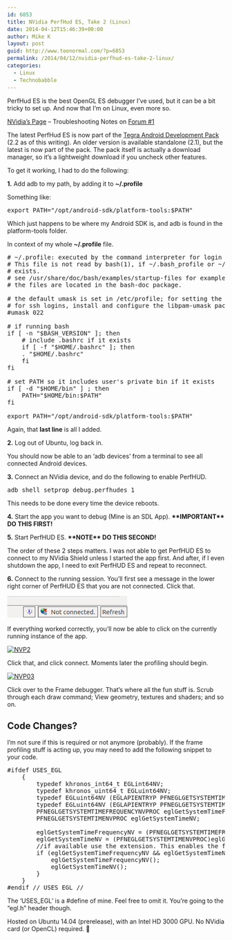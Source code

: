 ```yaml
---
id: 6853
title: NVidia PerfHud ES, Take 2 (Linux)
date: 2014-04-12T15:46:39+00:00
author: Mike K
layout: post
guid: http://www.toonormal.com/?p=6853
permalink: /2014/04/12/nvidia-perfhud-es-take-2-linux/
categories:
  - Linux
  - Technobabble
---
```

PerfHud ES is the best OpenGL ES debugger I&#8217;ve used, but it can be a bit tricky to set up. And now that I&#8217;m on Linux, even more so.

[NVidia&#8217;s Page](https://developer.nvidia.com/nvidia-perfhud-es) &#8211; Troubleshooting Notes on [Forum #1](https://devtalk.nvidia.com/default/topic/686032/perfhud-es/perfhud-es-reports-adb-not-available/)

The latest PerfHud ES is now part of the [Tegra Android Development Pack](https://developer.nvidia.com/tegra-android-development-pack) (2.2 as of this writing). An older version is available standalone (2.1), but the latest is now part of the pack. The pack itself is actually a download manager, so it&#8217;s a lightweight download if you uncheck other features.

To get it working, I had to do the following:

**1.** Add adb to my path, by adding it to **~/.profile**

Something like:

<pre>export PATH="/opt/android-sdk/platform-tools:$PATH"</pre>

Which just happens to be where my Android SDK is, and adb is found in the platform-tools folder.

In context of my whole **~/.profile** file.

<pre># ~/.profile: executed by the command interpreter for login shells.
# This file is not read by bash(1), if ~/.bash_profile or ~/.bash_login
# exists.
# see /usr/share/doc/bash/examples/startup-files for examples.
# the files are located in the bash-doc package.

# the default umask is set in /etc/profile; for setting the umask
# for ssh logins, install and configure the libpam-umask package.
#umask 022

# if running bash
if [ -n "$BASH_VERSION" ]; then
    # include .bashrc if it exists
    if [ -f "$HOME/.bashrc" ]; then
	. "$HOME/.bashrc"
    fi
fi

# set PATH so it includes user's private bin if it exists
if [ -d "$HOME/bin" ] ; then
    PATH="$HOME/bin:$PATH"
fi

export PATH="/opt/android-sdk/platform-tools:$PATH"</pre>

Again, that **last line** is all I added. 

**2.** Log out of Ubuntu, log back in.

You should now be able to an &#8216;adb devices&#8217; from a terminal to see all connected Android devices.

**3.** Connect an NVidia device, and do the following to enable PerfHUD.

<pre>adb shell setprop debug.perfhudes 1</pre>

This needs to be done every time the device reboots.

**4.** Start the app you want to debug (Mine is an SDL App). **\*\*IMPORTANT\*\* DO THIS FIRST!**

**5.** Start PerfHUD ES. **\*\*NOTE\*\* DO THIS SECOND!**

The order of these 2 steps matters. I was not able to get PerfHUD ES to connect to my NVidia Shield unless I started the app first. And after, if I even shutdown the app, I need to exit PerfHUD ES and repeat to reconnect.

**6.** Connect to the running session. You&#8217;ll first see a message in the lower right corner of PerfHUD ES that you are not connected. Click that.

[<img src="/wp-content/uploads/2014/04/NVP01.png" alt="NVP01" width="278" height="51" class="aligncenter size-full wp-image-6861" />](/wp-content/uploads/2014/04/NVP01.png)

If everything worked correctly, you&#8217;ll now be able to click on the currently running instance of the app.

[<img src="/wp-content/uploads/2014/04/NVP2-330x450.png" alt="NVP2" width="330" height="450" class="aligncenter size-medium wp-image-6862" srcset="http://blog.toonormal.com/wp-content/uploads/2014/04/NVP2-330x450.png 330w, http://blog.toonormal.com/wp-content/uploads/2014/04/NVP2.png 410w" sizes="(max-width: 330px) 100vw, 330px" />](/wp-content/uploads/2014/04/NVP2.png)

Click that, and click connect. Moments later the profiling should begin.

[<img src="/wp-content/uploads/2014/04/NVP03-450x253.png" alt="NVP03" width="450" height="253" class="aligncenter size-medium wp-image-6863" srcset="http://blog.toonormal.com/wp-content/uploads/2014/04/NVP03-450x253.png 450w, http://blog.toonormal.com/wp-content/uploads/2014/04/NVP03-640x359.png 640w, http://blog.toonormal.com/wp-content/uploads/2014/04/NVP03.png 1366w" sizes="(max-width: 450px) 100vw, 450px" />](/wp-content/uploads/2014/04/NVP03.png)

Click over to the Frame debugger. That&#8217;s where all the fun stuff is. Scrub through each draw command; View geometry, textures and shaders; and so on.

## Code Changes?

I&#8217;m not sure if this is required or not anymore (probably). If the frame profiling stuff is acting up, you may need to add the following snippet to your code.

<pre>#ifdef USES_EGL 
	{
	    typedef khronos_int64_t EGLint64NV;
	    typedef khronos_uint64_t EGLuint64NV;
	    typedef EGLuint64NV (EGLAPIENTRYP PFNEGLGETSYSTEMTIMEFREQUENCYNVPROC)(void);
	    typedef EGLuint64NV (EGLAPIENTRYP PFNEGLGETSYSTEMTIMENVPROC)(void);
	    PFNEGLGETSYSTEMTIMEFREQUENCYNVPROC eglGetSystemTimeFrequencyNV;
	    PFNEGLGETSYSTEMTIMENVPROC eglGetSystemTimeNV;

	    eglGetSystemTimeFrequencyNV = (PFNEGLGETSYSTEMTIMEFREQUENCYNVPROC)eglGetProcAddress("eglGetSystemTimeFrequencyNV");
		eglGetSystemTimeNV = (PFNEGLGETSYSTEMTIMENVPROC)eglGetProcAddress("eglGetSystemTimeNV");
		//if available use the extension. This enables the frame profiler in PerfHUD ES
		if (eglGetSystemTimeFrequencyNV && eglGetSystemTimeNV) {
			eglGetSystemTimeFrequencyNV();
			eglGetSystemTimeNV();
		}
	}
#endif // USES_EGL //</pre>

The &#8216;USES_EGL&#8217; is a #define of mine. Feel free to omit it. You&#8217;re going to the &#8220;egl.h&#8221; header though.

Hosted on Ubuntu 14.04 (prerelease), with an Intel HD 3000 GPU. No NVidia card (or OpenCL) required. 🙂
